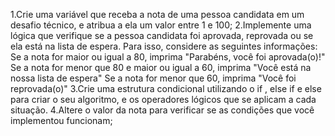 1.Crie uma variável que receba a nota de uma pessoa candidata em um desafio técnico, e atribua a ela um valor entre 1 e 100;
2.Implemente uma lógica que verifique se a pessoa candidata foi aprovada, reprovada ou se ela está na lista de espera. Para isso, considere as seguintes informações:
Se a nota for maior ou igual a 80, imprima "Parabéns, você foi aprovada(o)!"
Se a nota for menor que 80 e maior ou igual a 60, imprima "Você está na nossa lista de espera"
Se a nota for menor que 60, imprima "Você foi reprovada(o)"
3.Crie uma estrutura condicional utilizando o if , else if e else para criar o seu algoritmo, e os operadores lógicos que se aplicam a cada situação.
4.Altere o valor da nota para verificar se as condições que você implementou funcionam;
